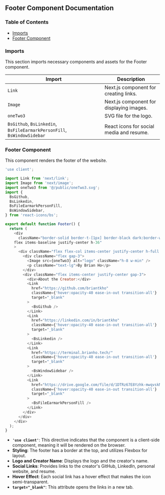 ## Footer Component Documentation

### Table of Contents 
* [Imports](#imports)
* [Footer Component](#footer-component)

### Imports 

This section imports necessary components and assets for the Footer component. 

| Import | Description |
|---|---|
| `Link` |  Next.js component for creating links. |
| `Image` | Next.js component for displaying images. |
| `oneTwo3` | SVG file for the logo. |
| `BsGithub`, `BsLinkedin`, `BsFileEarmarkPersonFill`, `BsWindowSidebar` | React icons for social media and resume. |

### Footer Component

This component renders the footer of the website. 

```javascript
'use client';

import Link from 'next/link';
import Image from 'next/image';
import oneTwo3 from '@/public/oneTwo3.svg';
import {
  BsGithub,
  BsLinkedin,
  BsFileEarmarkPersonFill,
  BsWindowSidebar,
} from 'react-icons/bs';

export default function Footer() {
  return (
    <div
      className="border-solid border-t-[1px] border-black dark:border-white-bg dark:border-opacity-10 border-opacity-20 
    flex items-baseline justify-center h-36"
    >
      <div className="flex flex-col items-center justify-center h-full gap-5">
        <div className="flex gap-3">
          <Image src={oneTwo3} alt="logo" className="h-8 w-min" />
          <p className="text-lg">By Brian Ho</p>
        </div>
        <div className="flex items-center justify-center gap-3">
          <div>About the Creator:</div>
          <Link
            href="https://github.com/briantkho"
            className={'hover:opacity-40 ease-in-out transition-all'}
            target="_blank"
          >
            <BsGithub />
          </Link>
          <Link
            href="https://linkedin.com/in/briantkho"
            className={'hover:opacity-40 ease-in-out transition-all'}
            target="_blank"
          >
            <BsLinkedin />
          </Link>
          <Link
            href="https://terminal.brianho.tech/"
            className={'hover:opacity-40 ease-in-out transition-all'}
            target="_blank"
          >
            <BsWindowSidebar />
          </Link>
          <Link
            href="https://drive.google.com/file/d/1DTRz67E8Yzhk-mwqvskMYUhzy88LkSD8/view"
            className={'hover:opacity-40 ease-in-out transition-all'}
            target="_blank"
          >
            <BsFileEarmarkPersonFill />
          </Link>
        </div>
      </div>
    </div>
  );
}
```

- **`'use client'`**:  This directive indicates that the component is a client-side component, meaning it will be rendered on the browser. 
- **Styling**: The footer has a border at the top,  and utilizes Flexbox for layout. 
- **Logo and Creator Name**: Displays the logo and the creator's name. 
- **Social Links**: Provides links to the creator's GitHub, LinkedIn, personal website, and resume. 
- **Hover Effect**: Each social link has a hover effect that makes the icon semi-transparent. 
- **`target="_blank"`**: This attribute opens the links in a new tab. 

